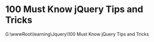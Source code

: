 # 100 Must Know jQuery Tips and Tricks

G:\wwwRoot\learning\Jquery\100 Must Know jQuery Tips and Tricks

